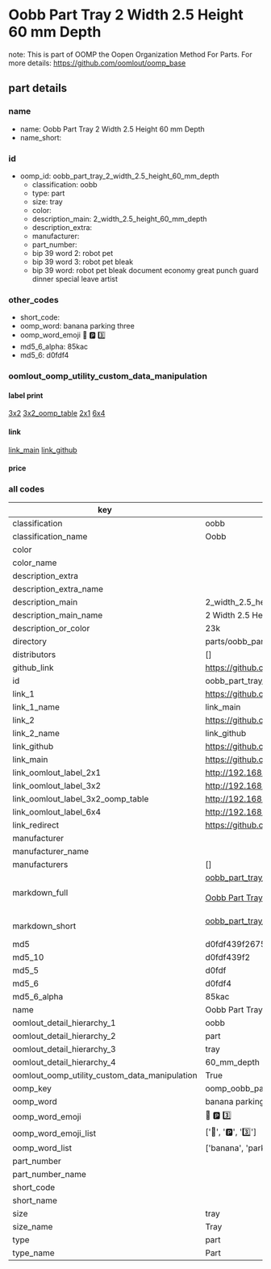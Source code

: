 # Oobb Part Tray 2 Width 2.5 Height 60 mm Depth  

note: This is part of OOMP the Oopen Organization Method For Parts. For more details: https://github.com/oomlout/oomp_base

##  part details
  







### name
* name: Oobb Part Tray 2 Width 2.5 Height 60 mm Depth
* name_short: 
### id
* oomp_id: oobb_part_tray_2_width_2.5_height_60_mm_depth
  * classification: oobb
  * type: part
  * size: tray
  * color: 
  * description_main: 2_width_2.5_height_60_mm_depth
  * description_extra: 
  * manufacturer: 
  * part_number: 
  * bip 39 word 2: robot pet
  * bip 39 word 3: robot pet bleak
  * bip 39 word: robot pet bleak document economy great punch guard dinner special leave artist

### other_codes
* short_code: 
* oomp_word: banana parking three
* oomp_word_emoji :banana: :parking: :three:
* md5_6_alpha: 85kac
* md5_6: d0fdf4






### oomlout_oomp_utility_custom_data_manipulation
#### label print
[3x2](http://192.168.1.245:1112/?label=oomp%2085kac)
[3x2_oomp_table](http://192.168.1.108:1112/?label=oomp%2085kac)
[2x1](http://192.168.1.242:1112/?label=oomp%2085kac)
[6x4](http://192.168.1.55:1112/?label=oomp%2085kac)    

#### link

[link_main](https://github.com/oomlout/oomlout_oomp_version_1_messy/tree/main/parts/oobb_part_tray_2_width_2.5_height_60_mm_depth) [link_github](https://github.com/oomlout/oomlout_oomp_version_1_messy/tree/main/parts/oobb_part_tray_2_width_2.5_height_60_mm_depth)                             

#### price







### all codes 
| key | value |  
| --- | --- |  
| classification | oobb |  
| classification_name | Oobb |  
| color |  |  
| color_name |  |  
| description_extra |  |  
| description_extra_name |  |  
| description_main | 2_width_2.5_height_60_mm_depth |  
| description_main_name | 2 Width 2.5 Height 60 mm Depth |  
| description_or_color | 23k |  
| directory | parts/oobb_part_tray_2_width_2.5_height_60_mm_depth |  
| distributors | [] |  
| github_link | https://github.com/oomlout/oomlout_oomp_part_src/tree/main/parts/oobb_part_tray_2_width_2.5_height_60_mm_depth |  
| id | oobb_part_tray_2_width_2.5_height_60_mm_depth |  
| link_1 | https://github.com/oomlout/oomlout_oomp_version_1_messy/tree/main/parts/oobb_part_tray_2_width_2.5_height_60_mm_depth |  
| link_1_name | link_main |  
| link_2 | https://github.com/oomlout/oomlout_oomp_version_1_messy/tree/main/parts/oobb_part_tray_2_width_2.5_height_60_mm_depth |  
| link_2_name | link_github |  
| link_github | https://github.com/oomlout/oomlout_oomp_version_1_messy/tree/main/parts/oobb_part_tray_2_width_2.5_height_60_mm_depth |  
| link_main | https://github.com/oomlout/oomlout_oomp_version_1_messy/tree/main/parts/oobb_part_tray_2_width_2.5_height_60_mm_depth |  
| link_oomlout_label_2x1 | http://192.168.1.242:1112/?label=oomp%2085kac |  
| link_oomlout_label_3x2 | http://192.168.1.245:1112/?label=oomp%2085kac |  
| link_oomlout_label_3x2_oomp_table | http://192.168.1.108:1112/?label=oomp%2085kac |  
| link_oomlout_label_6x4 | http://192.168.1.55:1112/?label=oomp%2085kac |  
| link_redirect | https://github.com/oomlout/oomlout_oomp_version_1_messy/tree/main/parts/oobb_part_tray_2_width_2.5_height_60_mm_depth |  
| manufacturer |  |  
| manufacturer_name |  |  
| manufacturers | [] |  
| markdown_full | [oobb_part_tray_2_width_2.5_height_60_mm_depth](none)<br>[](none)<br>[Oobb Part Tray 2 Width 2.5 Height 60 Mm Depth](none)<br><br> |  
| markdown_short | [oobb_part_tray_2_width_2.5_height_60_mm_depth](none)<br><br> |  
| md5 | d0fdf439f26755b998a314062f28ddd9 |  
| md5_10 | d0fdf439f2 |  
| md5_5 | d0fdf |  
| md5_6 | d0fdf4 |  
| md5_6_alpha | 85kac |  
| name | Oobb Part Tray 2 Width 2.5 Height 60 mm Depth |  
| oomlout_detail_hierarchy_1 | oobb |  
| oomlout_detail_hierarchy_2 | part |  
| oomlout_detail_hierarchy_3 | tray |  
| oomlout_detail_hierarchy_4 | 60_mm_depth |  
| oomlout_oomp_utility_custom_data_manipulation | True |  
| oomp_key | oomp_oobb_part_tray_2_width_2.5_height_60_mm_depth |  
| oomp_word | banana parking three |  
| oomp_word_emoji | :banana: :parking: :three: |  
| oomp_word_emoji_list | [':banana:', ':parking:', ':three:'] |  
| oomp_word_list | ['banana', 'parking', 'three'] |  
| part_number |  |  
| part_number_name |  |  
| short_code |  |  
| short_name |  |  
| size | tray |  
| size_name | Tray |  
| type | part |  
| type_name | Part |  
